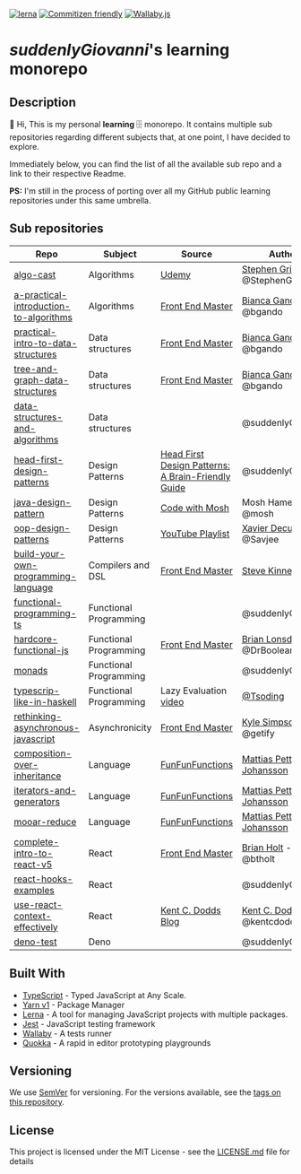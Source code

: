 [![lerna](https://img.shields.io/badge/maintained%20with-lerna-cc00ff.svg)](https://lerna.js.org/)
[![Commitizen friendly](https://img.shields.io/badge/commitizen-friendly-brightgreen.svg)](http://commitizen.github.io/cz-cli/)
[![Wallaby.js](https://img.shields.io/badge/wallaby.js-configured-green.svg)](https://wallabyjs.com)


# _suddenlyGiovanni_'s learning monorepo

## Description

👋 Hi, This is my personal **learning** 🗄 monorepo.
It contains multiple sub repositories regarding different subjects that, at one point, I have decided to explore.

Immediately below, you can find the list of all the available sub repo and a link to their respective Readme.

**PS:** I'm still in the process of porting over all my GitHub public learning repositories under this same umbrella.

## Sub repositories

| Repo                                     | Subject                | Source                                                                                                                   | Author                                                       |
| ---------------------------------------- | ---------------------- | ------------------------------------------------------------------------------------------------------------------------ | ------------------------------------------------------------ |
| [algo-cast]                              | Algorithms             | [Udemy](https://www.udemy.com/course/coding-interview-bootcamp-algorithms-and-data-structure/)                           | [Stephen Grider] - @StephenGrider                            |
| [a-practical-introduction-to-algorithms] | Algorithms             | [Front End Master](https://frontendmasters.com/courses/practical-algorithms/)                                            | [Bianca Gandolfo] - @bgando                                  |
| [practical-intro-to-data-structures]     | Data structures        | [Front End Master](https://frontendmasters.com/courses/data-structures-interviews/)                                      | [Bianca Gandolfo] - @bgando                                  |
| [tree-and-graph-data-structures]         | Data structures        | [Front End Master](https://frontendmasters.com/courses/trees-and-graphs/)                                                | [Bianca Gandolfo] - @bgando                                  |
| [data-structures-and-algorithms]         | Data structures        |                                                                                                              | @suddenlyGiovanni                                            |
| [head-first-design-patterns]             | Design Patterns        | [Head First Design Patterns: A Brain-Friendly Guide](https://www.oreilly.com/library/view/head-first-design/0596007124/) | @suddenlyGiovanni                                            |
| [java-design-pattern]                    | Design Patterns        | [Code with Mosh](https://codewithmosh.com/courses/enrolled/733596)                                                       | Mosh Hamedani - @mosh                                        |
| [oop-design-patterns]                    | Design Patterns        | [YouTube Playlist](https://www.youtube.com/playlist?list=PLzvRQMJ9HDiSk1pnrKewLklYfCdu9Qjhy)                             | [Xavier Decuyper](Savjehttps://github.com/Savjeee) - @Savjee |
| [build-your-own-programming-language]    | Compilers and DSL      | [Front End Master](https://frontendmasters.com/courses/programming-language/)                                            | [Steve Kinney]                                               |
| [functional-programming-ts]              | Functional Programming |                                                                                                                          | @suddenlyGiovanni                                            |
| [hardcore-functional-js]                 | Functional Programming | [Front End Master](https://frontendmasters.com/courses/hardcore-js-v2/)                                                  | [Brian Lonsdorf] - @DrBoolean                                |
| [monads]                                 | Functional Programming |                                                                                                                          | @suddenlyGiovanni                                            |
| [typescrip-like-in-haskell]              | Functional Programming | Lazy Evaluation [video](https://youtu.be/E5yAoMaVCp0)                                                                    | [@Tsoding](https://github.com/tsoding)                       |
| [rethinking-asynchronous-javascript]     | Asynchronicity         | [Front End Master](https://frontendmasters.com/courses/rethinking-async-js/)                                             | [Kyle Simpson] - @getify                                     |
| [composition-over-inheritance]           | Language               | [FunFunFunctions](https://youtu.be/wfMtDGfHWpA)                                                                          | [Mattias Petter Johansson] - @MPJ                            |
| [iterators-and-generators]               | Language               | [FunFunFunctions](https://github.com/mpj/funfuniterators)                                                                | [Mattias Petter Johansson] - @MPJ                            |
| [mooar-reduce]                           | Language               | [FunFunFunctions](https://youtu.be/1DMolJ2FrNY)                                                                          | [Mattias Petter Johansson] - @MPJ                            |
| [complete-intro-to-react-v5]             | React                  | [Front End Master](https://frontendmasters.com/courses/complete-react-v5/)                                               | [Brian Holt] - @btholt                                       |
| [react-hooks-examples]                   | React                  |                                                                                                                          | @suddenlyGiovanni                                            |
| [use-react-context-effectively]          | React                  | [Kent C. Dodds Blog](https://kentcdodds.com/blog/how-to-use-react-context-effectively)                                   | [Kent C. Dodds] - @kentcdodds                                |
| [deno-test]                              | Deno                   |                                                                                                                          | @suddenlyGiovanni                                            |

## Built With

- [TypeScript] - Typed JavaScript at Any Scale.
- [Yarn v1] - Package Manager
- [Lerna] - A tool for managing JavaScript projects with multiple packages.
- [Jest] - JavaScript testing framework
- [Wallaby] - A tests runner
- [Quokka] - A rapid in editor prototyping playgrounds

## Versioning

We use [SemVer](http://semver.org/) for versioning. For the versions available, see the [tags on this repository](https://github.com/your/project/tags).

## License

This project is licensed under the MIT License - see the [LICENSE.md] file for details

[//]: # "These are reference links used in the body of this note and get stripped out when the markdown processor does its job. There is no need to format nicely because it shouldn't be seen. Thanks SO - http://stackoverflow.com/questions/4823468/store-comments-in-markdown-syntax"
[typescript]: https://www.typescriptlang.org
[yarn v1]: https://classic.yarnpkg.com/lang/en/
[lerna]: https://lerna.js.org
[license.md]: ./LICENSE.md
[jest]: https://jestjs.io
[wallaby]: https://wallabyjs.com
[quokka]: https://quokkajs.com/docs/index.html
[//]: # 'Repos'
[algo-cast]: ./packages/algo-cast/
[a-practical-introduction-to-algorithms]: ./packages/data-structures-and-algorithms/a-practical-introduction-to-algorithms.md
[practical-intro-to-data-structures]: ./packages/data-structures-and-algorithms/practical-intro-to-data-structures.md
[tree-and-graph-data-structures]: ./packages/data-structures-and-algorithms/tree-and-graph-data-structures.md
[build-your-own-programming-language]: ./packages/build-your-own-programming-language/
[complete-intro-to-react-v5]: ./packages/complete-intro-to-react-v5/
[head-first-design-patterns]: ./packages/head-first-design-patterns/
[rethinking-asynchronous-javascript]: ./packages/rethinking-asynchronous-javascript/
[composition-over-inheritance]: ./packages/composition-over-inheritance/
[data-structures-and-algorithms]: ./packages/data-structures-and-algorithms/README.md
[deno-test]: ./packages/deno-test/
[functional-programming-ts]: ./packages/functional-programming-ts/
[hardcore-functional-js]: ./packages/hardcore-functional-js/
[iterators-and-generators]: ./packages/iterators-and-generators/
[java-design-pattern]: ./packages/java-design-pattern/
[monads]: ./packages/monads/
[mooar-reduce]: ./packages/mooar-reduce/
[oop-design-patterns]: ./packages/oop-design-patterns/
[react-hooks-examples]: ./packages/react-hooks-examples/
[typescrip-like-in-haskell]: ./packages/typescrip-like-in-haskell/
[use-react-context-effectively]: ./packages/use-react-context-effectively/
[//]: # 'Authors'
[bianca gandolfo]: https://github.com/bgando
[steve kinney]: https://github.com/stevekinney
[brian holt]: https://github.com/btholt
[kyle simpson]: https://github.com/getify
[stephen grider]: https://github.com/StephenGrider
[mattias petter johansson]: https://github.com/mpj
[brian lonsdorf]: https://github.com/DrBoolean/
[kent c. dodds]: https://github.com/kentcdodds/
